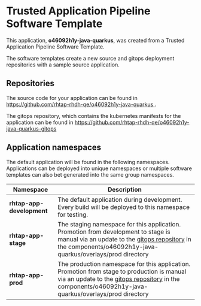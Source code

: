 # Trusted Application Pipeline Software Template

This application, **o46092h1y-java-quarkus**, was created from a Trusted Application Pipeline Software Template.

The software templates create a new source and gitops deployment repositories with a sample source application. 

## Repositories

The source code for your application can be found in [https://github.com/rhtap-rhdh-qe/o46092h1y-java-quarkus ](https://github.com/rhtap-rhdh-qe/o46092h1y-java-quarkus ).
 
The gitops repository, which contains the kubernetes manifests for the application can be found in 
[https://github.com/rhtap-rhdh-qe/o46092h1y-java-quarkus-gitops ](https://github.com/rhtap-rhdh-qe/o46092h1y-java-quarkus-gitops ) 

## Application namespaces 

The default application will be found in the following namespaces. Applications can be deployed into unique namespaces or multiple software templates can also bet generated into the same group namespaces.  

|  Namespace   |  Description   |  
| -------- | -------- |   
| **rhtap-app-development** | The default application during development. Every build will be deployed to this namespace for testing. | 
| **rhtap-app-stage** | The staging namespace for this application. Promotion from development to stage is manual via an update to the [gitops repository](https://github.com/rhtap-rhdh-qe/o46092h1y-java-quarkus-gitops ) in the components/o46092h1y-java-quarkus/overlays/prod directory |  
| **rhtap-app-prod** | The production namespace for this application. Promotion from stage to production is manual via an update to the [gitops repository](https://github.com/rhtap-rhdh-qe/o46092h1y-java-quarkus-gitops ) in the components/o46092h1y-java-quarkus/overlays/prod directory | 